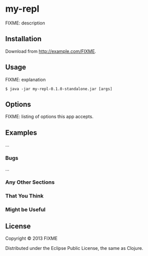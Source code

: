 # my-repl

FIXME: description

## Installation

Download from http://example.com/FIXME.

## Usage

FIXME: explanation

    $ java -jar my-repl-0.1.0-standalone.jar [args]

## Options

FIXME: listing of options this app accepts.

## Examples

...

### Bugs

...

### Any Other Sections
### That You Think
### Might be Useful

## License

Copyright © 2013 FIXME

Distributed under the Eclipse Public License, the same as Clojure.
